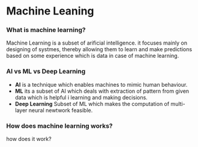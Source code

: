 # Machine Leaning

### What is machine learning?

Machine Learning is a subset of arificial intelligence. it focuses mainly on designing of systmes, thereby allowing them to learn and make predictions based on some experience which is data in case of machine learning.

### AI vs ML vs Deep Learning

- **AI** is a technique which enables machines to mimic human behaviour.
- **ML** its a subset of AI which deals with extraction of pattern from given data which is helpful i learning and making decisions.
- **Deep Learning** Subset of ML which makes the computation of multi-layer neural newtwork feasible.

### How does machine learning works?

how does it work?